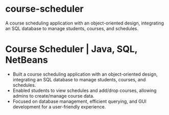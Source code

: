 # course-scheduler
A course scheduling application with an object-oriented design, integrating an SQL database to manage students, courses, and schedules.

# Course Scheduler | Java, SQL, NetBeans
- Built a course scheduling application with an object-oriented design, integrating an SQL database to manage students, courses, and schedules.
- Enabled students to view schedules and add/drop courses, allowing admins to create/manage course data.
- Focused on database management, efficient querying, and GUI development for a user-friendly experience.

